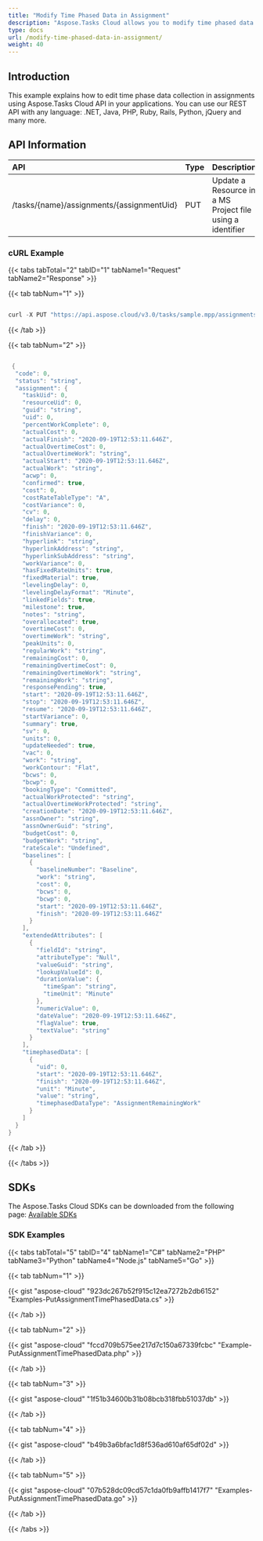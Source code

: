 ```yaml
---
title: "Modify Time Phased Data in Assignment"
description: "Aspose.Tasks Cloud allows you to modify time phased data in assignment in MPP, MPT and XML. Moreover, our REST API can be used with nearly all languages like .NET, Node.JS, Python, PHP, Go, Java and many more."
type: docs
url: /modify-time-phased-data-in-assignment/
weight: 40
---
```


## **Introduction**
This example explains how to edit time phase data collection in assignments using Aspose.Tasks Cloud API in your applications. You can use our REST API with any language: .NET, Java, PHP, Ruby, Rails, Python, jQuery and many more.
## **API Information**

|**API**|**Type**|**Description**|**Resource Link**|
| :- | :- | :- | :- |
|/tasks/{name}/assignments/{assignmentUid}|PUT|Update a Resource in a MS Project file using a identifier|[PutAssignment](https://apireference.aspose.cloud/tasks/#/TasksAssignments/PutAssignment)|
### **cURL Example**
{{< tabs tabTotal="2" tabID="1" tabName1="Request" tabName2="Response" >}}

{{< tab tabNum="1" >}}

```java

curl -X PUT "https://api.aspose.cloud/v3.0/tasks/sample.mpp/assignments/1?mode=None&recalculate=false" -H "accept: application/json" -H "Content-Type: application/json" -H "x-aspose-client: Containerize.Swagger" -d "{ \"taskUid\": 0, \"resourceUid\": 0, \"guid\": \"string\", \"uid\": 1, \"percentWorkComplete\": 0, \"actualCost\": 100, \"actualFinish\": \"2020-09-19T12:46:01.704Z\", \"actualOvertimeCost\": 0, \"actualOvertimeWork\": \"10:10:10\", \"actualStart\": \"2020-09-19T12:46:01.704Z\", \"actualWork\": \"10:10:10\", \"acwp\": 0, \"confirmed\": true, \"cost\": 100, \"costRateTableType\": \"A\", \"costVariance\": 0, \"cv\": 0, \"delay\": 0, \"finish\": \"2020-09-19T12:46:01.704Z\", \"finishVariance\": 0, \"hyperlink\": \"string\", \"hyperlinkAddress\": \"string\", \"hyperlinkSubAddress\": \"string\", \"workVariance\": 0, \"hasFixedRateUnits\": true, \"fixedMaterial\": true, \"levelingDelay\": 0, \"levelingDelayFormat\": \"Minute\", \"linkedFields\": true, \"milestone\": true, \"notes\": \"string\", \"overallocated\": true, \"overtimeCost\": 0, \"overtimeWork\": \"string\", \"peakUnits\": 0, \"regularWork\": \"string\", \"remainingCost\": 0, \"remainingOvertimeCost\": 0, \"remainingOvertimeWork\": \"string\", \"remainingWork\": \"string\", \"responsePending\": true, \"start\": \"2020-09-19T12:46:01.704Z\", \"stop\": \"2020-09-19T12:46:01.704Z\", \"resume\": \"2020-09-19T12:46:01.704Z\", \"startVariance\": 0, \"summary\": true, \"sv\": 0, \"units\": 0, \"updateNeeded\": true, \"vac\": 10, \"work\": \"80:0:0\", \"workContour\": \"Flat\", \"bcws\": 0, \"bcwp\": 0, \"bookingType\": \"Committed\", \"actualWorkProtected\": \"string\", \"actualOvertimeWorkProtected\": \"string\", \"creationDate\": \"2020-09-19T12:46:01.704Z\", \"assnOwner\": \"string\", \"assnOwnerGuid\": \"string\", \"budgetCost\": 0, \"budgetWork\": \"string\", \"rateScale\": \"Undefined\", \"baselines\": [ { \"baselineNumber\": \"Baseline\", \"work\": \"string\", \"cost\": 0, \"bcws\": 0, \"bcwp\": 0, \"start\": \"2020-09-19T12:46:01.704Z\", \"finish\": \"2020-09-19T12:46:01.704Z\" } ], \"extendedAttributes\": [ { \"fieldId\": \"string\", \"attributeType\": \"Null\", \"valueGuid\": \"string\", \"lookupValueId\": 0, \"durationValue\": { \"timeSpan\": \"string\", \"timeUnit\": \"Minute\" }, \"numericValue\": 0, \"dateValue\": \"2020-09-19T12:46:01.704Z\", \"flagValue\": true, \"textValue\": \"string\" } ], \"timephasedData\": [ { \"uid\": 1, \"start\": \"2019-09-10T12:46:01.704Z\", \"finish\": \"2019-09-10T14:46:01.704Z\", \"unit\": \"Minute\", \"value\": \"4:0:0\", \"timephasedDataType\": \"AssignmentRemainingWork\" } ]}"

```

{{< /tab >}}

{{< tab tabNum="2" >}}

```java

 {
  "code": 0,
  "status": "string",
  "assignment": {
    "taskUid": 0,
    "resourceUid": 0,
    "guid": "string",
    "uid": 0,
    "percentWorkComplete": 0,
    "actualCost": 0,
    "actualFinish": "2020-09-19T12:53:11.646Z",
    "actualOvertimeCost": 0,
    "actualOvertimeWork": "string",
    "actualStart": "2020-09-19T12:53:11.646Z",
    "actualWork": "string",
    "acwp": 0,
    "confirmed": true,
    "cost": 0,
    "costRateTableType": "A",
    "costVariance": 0,
    "cv": 0,
    "delay": 0,
    "finish": "2020-09-19T12:53:11.646Z",
    "finishVariance": 0,
    "hyperlink": "string",
    "hyperlinkAddress": "string",
    "hyperlinkSubAddress": "string",
    "workVariance": 0,
    "hasFixedRateUnits": true,
    "fixedMaterial": true,
    "levelingDelay": 0,
    "levelingDelayFormat": "Minute",
    "linkedFields": true,
    "milestone": true,
    "notes": "string",
    "overallocated": true,
    "overtimeCost": 0,
    "overtimeWork": "string",
    "peakUnits": 0,
    "regularWork": "string",
    "remainingCost": 0,
    "remainingOvertimeCost": 0,
    "remainingOvertimeWork": "string",
    "remainingWork": "string",
    "responsePending": true,
    "start": "2020-09-19T12:53:11.646Z",
    "stop": "2020-09-19T12:53:11.646Z",
    "resume": "2020-09-19T12:53:11.646Z",
    "startVariance": 0,
    "summary": true,
    "sv": 0,
    "units": 0,
    "updateNeeded": true,
    "vac": 0,
    "work": "string",
    "workContour": "Flat",
    "bcws": 0,
    "bcwp": 0,
    "bookingType": "Committed",
    "actualWorkProtected": "string",
    "actualOvertimeWorkProtected": "string",
    "creationDate": "2020-09-19T12:53:11.646Z",
    "assnOwner": "string",
    "assnOwnerGuid": "string",
    "budgetCost": 0,
    "budgetWork": "string",
    "rateScale": "Undefined",
    "baselines": [
      {
        "baselineNumber": "Baseline",
        "work": "string",
        "cost": 0,
        "bcws": 0,
        "bcwp": 0,
        "start": "2020-09-19T12:53:11.646Z",
        "finish": "2020-09-19T12:53:11.646Z"
      }
    ],
    "extendedAttributes": [
      {
        "fieldId": "string",
        "attributeType": "Null",
        "valueGuid": "string",
        "lookupValueId": 0,
        "durationValue": {
          "timeSpan": "string",
          "timeUnit": "Minute"
        },
        "numericValue": 0,
        "dateValue": "2020-09-19T12:53:11.646Z",
        "flagValue": true,
        "textValue": "string"
      }
    ],
    "timephasedData": [
      {
        "uid": 0,
        "start": "2020-09-19T12:53:11.646Z",
        "finish": "2020-09-19T12:53:11.646Z",
        "unit": "Minute",
        "value": "string",
        "timephasedDataType": "AssignmentRemainingWork"
      }
    ]
  }
}

```

{{< /tab >}}

{{< /tabs >}}
## **SDKs**
The Aspose.Tasks Cloud SDKs can be downloaded from the following page: [Available SDKs](/tasks/available-sdks/)
### **SDK Examples**
{{< tabs tabTotal="5" tabID="4" tabName1="C#" tabName2="PHP" tabName3="Python" tabName4="Node.js" tabName5="Go" >}}

{{< tab tabNum="1" >}}

{{< gist "aspose-cloud" "923dc267b52f915c12ea7272b2db6152" "Examples-PutAssignmentTimePhasedData.cs" >}}

{{< /tab >}}

{{< tab tabNum="2" >}}

{{< gist "aspose-cloud" "fccd709b575ee217d7c150a67339fcbc" "Example-PutAssignmentTimePhasedData.php" >}}

{{< /tab >}}

{{< tab tabNum="3" >}}

{{< gist "aspose-cloud" "1f51b34600b31b08bcb318fbb51037db" >}}

{{< /tab >}}

{{< tab tabNum="4" >}}

{{< gist "aspose-cloud" "b49b3a6bfac1d8f536ad610af65df02d" >}}

{{< /tab >}}

{{< tab tabNum="5" >}}

{{< gist "aspose-cloud" "07b528dc09cd57c1da0fb9affb1417f7" "Examples-PutAssignmentTimePhasedData.go" >}}

{{< /tab >}}

{{< /tabs >}}
